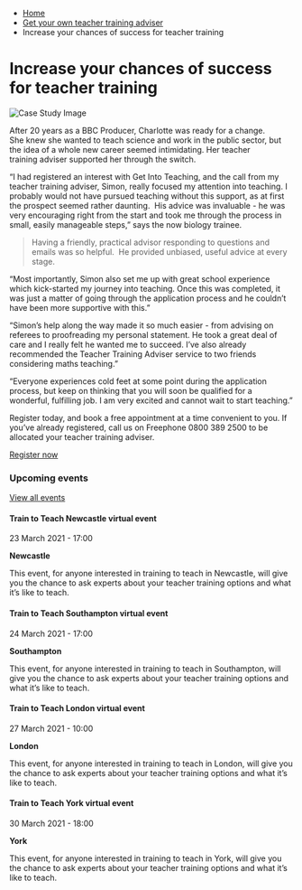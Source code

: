 *   [Home](/)
*   [Get your own teacher training adviser](/premier-plus-adviser)
*   Increase your chances of success for teacher training

Increase your chances of success for teacher training
=====================================================

<img alt="Case Study Image" src="https://getintoteaching.education.gov.uk/sites/default/files/Bio%20charlotte%20resized%20and%20cropped.jpg"></img>

After 20 years as a BBC Producer, Charlotte was ready for a change. She knew she wanted to teach science and work in the public sector, but the idea of a whole new career seemed intimidating. Her teacher training adviser supported her through the switch.

“I had registered an interest with Get Into Teaching, and the call from my teacher training adviser, Simon, really focused my attention into teaching. I probably would not have pursued teaching without this support, as at first the prospect seemed rather daunting.  His advice was invaluable - he was very encouraging right from the start and took me through the process in small, easily manageable steps,” says the now biology trainee.

> Having a friendly, practical advisor responding to questions and emails was so helpful.  He provided unbiased, useful advice at every stage.

“Most importantly, Simon also set me up with great school experience which kick-started my journey into teaching. Once this was completed, it was just a matter of going through the application process and he couldn’t have been more supportive with this.”

“Simon’s help along the way made it so much easier - from advising on referees to proofreading my personal statement. He took a great deal of care and I really felt he wanted me to succeed. I’ve also already recommended the Teacher Training Adviser service to two friends considering maths teaching.”

“Everyone experiences cold feet at some point during the application process, but keep on thinking that you will soon be qualified for a wonderful, fulfilling job. I am very excited and cannot wait to start teaching.”

Register today, and book a free appointment at a time convenient to you. If you’ve already registered, call us on Freephone 0800 389 2500 to be allocated your teacher training adviser.

[Register now](https://register.getintoteaching.education.gov.uk/register "Register with us")

### Upcoming events

[View all events](/teaching-events)

[](/teaching-events/train-to-teach-events/train-to-teach-newcastle-virtual-event-230321)

#### Train to Teach Newcastle virtual event

23 March 2021 - 17:00

**Newcastle**

This event, for anyone interested in training to teach in Newcastle, will give you the chance to ask experts about your teacher training options and what it’s like to teach.

[](/teaching-events/train-to-teach-events/train-to-teach-southampton-virtual-event-240321)

#### Train to Teach Southampton virtual event

24 March 2021 - 17:00

**Southampton**

This event, for anyone interested in training to teach in Southampton, will give you the chance to ask experts about your teacher training options and what it’s like to teach.

[](/teaching-events/train-to-teach-events/train-to-teach-london-virtual-event-270321)

#### Train to Teach London virtual event

27 March 2021 - 10:00

**London**

This event, for anyone interested in training to teach in London, will give you the chance to ask experts about your teacher training options and what it’s like to teach.

[](/teaching-events/train-to-teach-events/train-to-teach-york-virtual-event-300321)

#### Train to Teach York virtual event

30 March 2021 - 18:00

**York**

This event, for anyone interested in training to teach in York, will give you the chance to ask experts about your teacher training options and what it’s like to teach.